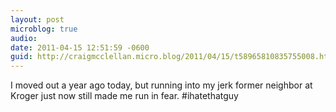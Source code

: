 ```yaml
---
layout: post
microblog: true
audio: 
date: 2011-04-15 12:51:59 -0600
guid: http://craigmcclellan.micro.blog/2011/04/15/t58965810835755008.html
---
```

I moved out a year ago today, but running into my jerk former neighbor at Kroger just now still made me run in fear. #ihatethatguy
